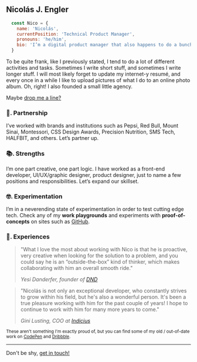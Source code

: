 ## Nicolás J. Engler

```js
  const Nico = {
    name: 'Nicolás',
    currentPosition: 'Technical Product Manager',
    pronouns: 'he/him',
    bio: 'I’m a digital product manager that also happens to do a bunch of other stuff. From Argentina 🇦🇷.'
  }
```

To be quite frank, like I previously stated, I tend to do a lot of different activities and tasks. Sometimes I write short stuff, and sometimes I write longer stuff. I will most likely forget to update my internet-y resumé, and every once in a while I like to upload pictures of what I do to an online photo album. Oh, right! I also founded a small little agency.

Maybe [drop me a line?](mailto:hi@nicolasjengler.com.ar)

### 💪. Partnership
I’ve worked with brands and institutions such as Pepsi, Red Bull, Mount Sinai, Montessori, CSS Design Awards, Precision Nutrition, SMS Tech, HALFBIT, and others. Let’s partner up.

### 📚. Strengths
I’m one part creative, one part logic. I have worked as a front-end developer, UI/UX/graphic designer, product designer, just to name a few positions and responsibilities. Let’s expand our skillset.

### 🤓. Experimentation
I’m in a neverending state of experimentation in order to test cutting edge tech. Check any of my **work playgrounds** and experiments with **proof-of-concepts** on sites such as [GitHub](https://github.com/nicolasjengler/).

### 💬. Experiences
> "What I love the most about working with Nico is that he is proactive, very creative when looking for the solution to a problem, and you could say he is an “outside-the-box” kind of thinker, which makes collaborating with him an overall smooth ride."
>
> *Yesi Danderfer, founder of [DND](https://www.danderfer.net/)*

> "Nicolás is not only an exceptional developer, who constantly strives to grow within his field, but he's also a wonderful person. It's been a true pleasure working with him for the past couple of years! I hope to continue to work with him for many more years to come."
>
> *Gini Lusting, COO at [Indicius](https://indicius.com/)*

<small>These aren't something I'm exactly proud of, but you can find some of my old / out-of-date work on <a href="https://codepen.com/nicolasjengler/" target="_blank" rel="noopener">CodePen</a> and <a href="https://dribbble.com/nicolasjengler/" target="_blank" rel="noopener">Dribbble</a>.</small>

---

Don't be shy, [get in touch!](mailto:hi@nicolasjengler.com.ar)
